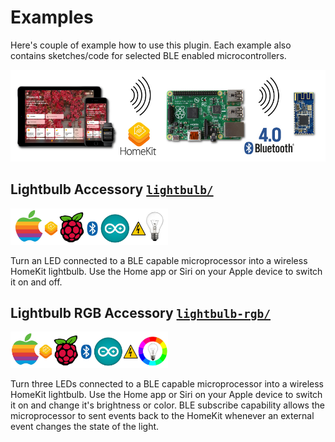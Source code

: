 
# Examples


Here's couple of example how to use this plugin. Each example also contains sketches/code for selected BLE enabled microcontrollers.

<img src="../images/examples.jpg">


## Lightbulb Accessory [`lightbulb/`](lightbulb)

<img src="lightbulb/images/lightbulb.jpg" width="50%">

Turn an LED connected to a BLE capable microprocessor into a wireless HomeKit lightbulb. Use the Home app or Siri on your Apple device to switch it on and off.


## Lightbulb RGB Accessory [`lightbulb-rgb/`](lightbulb-rgb)

<img src="lightbulb-rgb/images/lightbulb-rgb.jpg" width="50%">

Turn three LEDs connected to a BLE capable microprocessor into a wireless HomeKit lightbulb. Use the Home app or Siri on your Apple device to switch it on and change it's brightness or color. BLE subscribe capability allows the microprocessor to sent events back to the HomeKit whenever an external event changes the state of the light.
